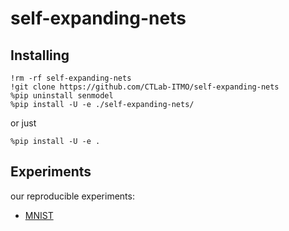 # self-expanding-nets

## Installing

```shell
!rm -rf self-expanding-nets
!git clone https://github.com/CTLab-ITMO/self-expanding-nets 
%pip uninstall senmodel
%pip install -U -e ./self-expanding-nets/
```

or just

```shell
%pip install -U -e .
```

## Experiments
our reproducible experiments:
- [MNIST](https://colab.research.google.com/drive/1oeLnB_yudncUJFEMEM4lhDAbH3Mf6SZL?usp=sharing)